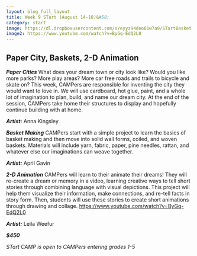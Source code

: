 ```yaml
---
layout: blog_full_layout
title: Week 9 STart (August 14-18)&#58; 
category: start
image: https://dl.dropboxusercontent.com/s/eyyz94deo01w7a9/STartBasket.jpg?dl=0
image2: https://www.youtube.com/watch?v=ByGq-EdQ2L0
---
```


## Paper City, Baskets, 2-D Animation


**_Paper Cities_**
What does your dream town or city look like? Would you like more parks? More play areas? More car free roads and trails to bicycle and skate on?  This week, CAMPers are responsible for inventing the city they would want to love in. We will use cardboard, hot glue, paint, and a whole lot of imagination to plan, build, and name our dream city. At the end of the session, CAMPers take home their structures to display and hopefully continue building with at home.

**_Artist:_** Anna Kingsley 


**_Basket Making_** 
CAMPers start with a simple project to learn the basics of basket making and then move into solid wall forms, coiled, and woven baskets. Materials will include yarn, fabric, paper, pine needles, rattan, and whatever else our imaginations can weave together.

**_Artist:_** April Gavin 



**_2-D Animation_**
 CAMPers will learn to their animate their dreams! They will re-create a dream or memory in a video, learning creative ways to tell short stories through combining language with visual depictions. This project will help them visualize their information, make connections, and re-tell facts in story form. Then, students will use these stories to create short animations through drawing and collage.
 https://www.youtube.com/watch?v=ByGq-EdQ2L0

**_Artist:_** Leila Weefur


**_$450_**

*STart CAMP is open to CAMPers entering grades 1-5*
